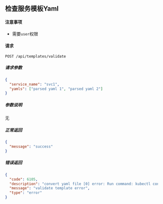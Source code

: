 ## 检查服务模板Yaml

#### 注意事项

- 需要`user`权限

#### 请求

```
POST /api/templates/validate
```

##### 请求参数

```json
{
  "service_name": "svc1",
  "yamls": ["parsed yaml 1", "parsed yaml 2"]
}
```

##### 参数说明

无

##### 正常返回

```json
{
  "message": "success"
}
```

##### 错误返回

```json
{
  "code": 6105,
  "description": "convert yaml file [0] error: Run command: kubectl convert -f /tmp/spec_test_1.yaml -o json --kubeconfig /spock/.kube/config failed. error: unable to decode \"/tmp/spec_test_1.yaml\": Object 'Kind' is missing in '{\"apiVersion\":\"v1\",\"kind1\":\"Secret\",\"metadata\":{\"data\":null,\"github.access.token\":\"godoc.github.access.token\",\"name\":\"godoc-secret\",\"namespace\":\"godoc\",\"type\":\"Opaque\"}}'\n",
  "message": "validate template error",
  "type": "error"
}
```
